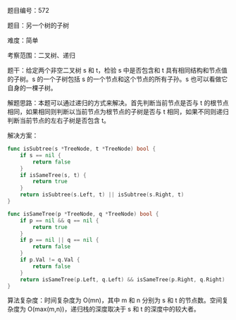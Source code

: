 题目编号：572

题目：另一个树的子树

难度：简单

考察范围：二叉树、递归

题干：给定两个非空二叉树 s 和 t，检验 s 中是否包含和 t 具有相同结构和节点值的子树。s 的一个子树包括 s 的一个节点和这个节点的所有子孙。s 也可以看做它自身的一棵子树。

解题思路：本题可以通过递归的方式来解决。首先判断当前节点是否与 t 的根节点相同，如果相同则判断以当前节点为根节点的子树是否与 t 相同，如果不同则递归判断当前节点的左右子树是否包含 t。

解决方案：

```go
func isSubtree(s *TreeNode, t *TreeNode) bool {
    if s == nil {
        return false
    }
    if isSameTree(s, t) {
        return true
    }
    return isSubtree(s.Left, t) || isSubtree(s.Right, t)
}

func isSameTree(p *TreeNode, q *TreeNode) bool {
    if p == nil && q == nil {
        return true
    }
    if p == nil || q == nil {
        return false
    }
    if p.Val != q.Val {
        return false
    }
    return isSameTree(p.Left, q.Left) && isSameTree(p.Right, q.Right)
}
```

算法复杂度：时间复杂度为 O(mn)，其中 m 和 n 分别为 s 和 t 的节点数。空间复杂度为 O(max(m,n))，递归栈的深度取决于 s 和 t 的深度中的较大者。